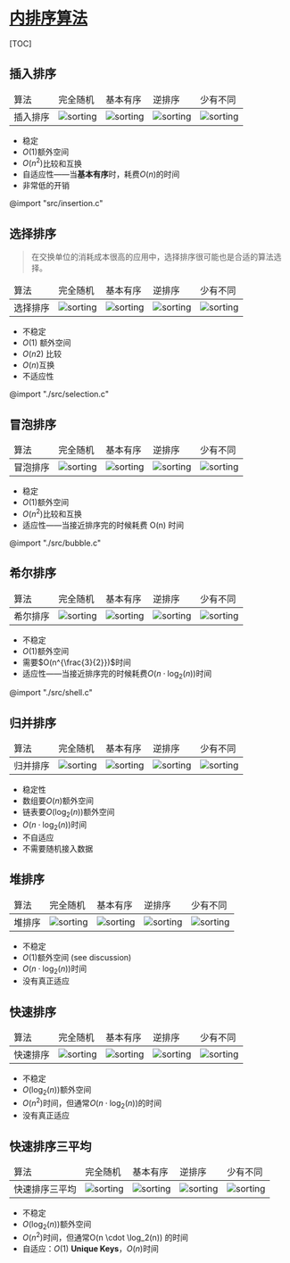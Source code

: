 <link rel="stylesheet" href="https://zhmhbest.gitee.io/hellomathematics/style/index.css">
<script src="https://zhmhbest.gitee.io/hellomathematics/style/index.js"></script>

# [内排序算法](../index.html)

[TOC]

## 插入排序

<table>
<thead><tr>
    <td>算法</td>
    <td>完全随机</td>
    <td>基本有序</td>
    <td>逆排序</td>
    <td>少有不同</td>
</tr></thead>
<tbody><tr>
    <td>插入排序</td>
    <td><image alt="sorting" src="./images/animation/20/random-initial-order/insertion-sort.gif"/></td>
    <td><image alt="sorting" src="./images/animation/20/nearly-sorted-initial-order/insertion-sort.gif"/></td>
    <td><image alt="sorting" src="./images/animation/20/reversed-initial-order/insertion-sort.gif"/></td>
    <td><image alt="sorting" src="./images/animation/20/few-unique-keys/insertion-sort.gif"/></td>
</tr></tbody>
</table>

- 稳定
- $O(1)$额外空间
- $O(n^2)$比较和互换
- 自适应性——当**基本有序**时，耗费$O(n)$的时间
- 非常低的开销

@import "src/insertion.c"

## 选择排序

>在交换单位的消耗成本很高的应用中，选择排序很可能也是合适的算法选择。

<table>
<thead><tr>
    <td>算法</td>
    <td>完全随机</td>
    <td>基本有序</td>
    <td>逆排序</td>
    <td>少有不同</td>
</tr></thead>
<tbody><tr>
    <td>选择排序</td>
    <td><image alt="sorting" src="./images/animation/20/random-initial-order/selection-sort.gif"/></td>
    <td><image alt="sorting" src="./images/animation/20/nearly-sorted-initial-order/selection-sort.gif"/></td>
    <td><image alt="sorting" src="./images/animation/20/reversed-initial-order/selection-sort.gif"/></td>
    <td><image alt="sorting" src="./images/animation/20/few-unique-keys/selection-sort.gif"/></td>
</tr></tbody>
</table>

- 不稳定
- $O(1)$ 额外空间
- $O(n2)$ 比较
- $O(n)$互换
- 不适应性

@import "./src/selection.c"

## 冒泡排序

<table>
<thead><tr>
    <td>算法</td>
    <td>完全随机</td>
    <td>基本有序</td>
    <td>逆排序</td>
    <td>少有不同</td>
</tr></thead>
<tbody><tr>
    <td>冒泡排序</td>
    <td><image alt="sorting" src="./images/animation/20/random-initial-order/bubble-sort.gif"/></td>
    <td><image alt="sorting" src="./images/animation/20/nearly-sorted-initial-order/bubble-sort.gif"/></td>
    <td><image alt="sorting" src="./images/animation/20/reversed-initial-order/bubble-sort.gif"/></td>
    <td><image alt="sorting" src="./images/animation/20/few-unique-keys/bubble-sort.gif"/></td>
</tr></tbody>
</table>

- 稳定
- $O(1)$额外空间
- $O(n^2)$比较和互换
- 适应性——当接近排序完的时候耗费 O(n) 时间

@import "./src/bubble.c"

## 希尔排序

<table>
<thead><tr>
    <td>算法</td>
    <td>完全随机</td>
    <td>基本有序</td>
    <td>逆排序</td>
    <td>少有不同</td>
</tr></thead>
<tbody><tr>
    <td>希尔排序</td>
    <td><image alt="sorting" src="./images/animation/20/random-initial-order/shell-sort.gif"/></td>
    <td><image alt="sorting" src="./images/animation/20/nearly-sorted-initial-order/shell-sort.gif"/></td>
    <td><image alt="sorting" src="./images/animation/20/reversed-initial-order/shell-sort.gif"/></td>
    <td><image alt="sorting" src="./images/animation/20/few-unique-keys/shell-sort.gif"/></td>
</tr></tbody>
</table>

- 不稳定
- $O(1)$额外空间
- 需要$O(n^{\frac{3}{2}})$时间
- 适应性——当接近排序完的时候耗费$O(n \cdot \log_2(n))$时间

@import "./src/shell.c"

## 归并排序

<table>
<thead><tr>
    <td>算法</td>
    <td>完全随机</td>
    <td>基本有序</td>
    <td>逆排序</td>
    <td>少有不同</td>
</tr></thead>
<tbody><tr>
    <td>归并排序</td>
    <td><image alt="sorting" src="./images/animation/20/random-initial-order/merge-sort.gif"/></td>
    <td><image alt="sorting" src="./images/animation/20/nearly-sorted-initial-order/merge-sort.gif"/></td>
    <td><image alt="sorting" src="./images/animation/20/reversed-initial-order/merge-sort.gif"/></td>
    <td><image alt="sorting" src="./images/animation/20/few-unique-keys/merge-sort.gif"/></td>
</tr></tbody>
</table>

- 稳定性
- 数组要$O(n)$额外空间
- 链表要$O(\log_2(n))$额外空间
- $O(n \cdot \log_2(n))$时间
- 不自适应
- 不需要随机接入数据

## 堆排序

<table>
<thead><tr>
    <td>算法</td>
    <td>完全随机</td>
    <td>基本有序</td>
    <td>逆排序</td>
    <td>少有不同</td>
</tr></thead>
<tbody><tr>
    <td>堆排序</td>
    <td><image alt="sorting" src="./images/animation/20/random-initial-order/heap-sort.gif"/></td>
    <td><image alt="sorting" src="./images/animation/20/nearly-sorted-initial-order/heap-sort.gif"/></td>
    <td><image alt="sorting" src="./images/animation/20/reversed-initial-order/heap-sort.gif"/></td>
    <td><image alt="sorting" src="./images/animation/20/few-unique-keys/heap-sort.gif"/></td>
</tr></tbody>
</table>

- 不稳定
- $O(1)$额外空间 (see discussion)
- $O(n \cdot \log_2(n))$时间
- 没有真正适应

## 快速排序

<table>
<thead><tr>
    <td>算法</td>
    <td>完全随机</td>
    <td>基本有序</td>
    <td>逆排序</td>
    <td>少有不同</td>
</tr></thead>
<tbody><tr>
    <td>快速排序</td>
    <td><image alt="sorting" src="./images/animation/20/random-initial-order/quick-sort.gif"/></td>
    <td><image alt="sorting" src="./images/animation/20/nearly-sorted-initial-order/quick-sort.gif"/></td>
    <td><image alt="sorting" src="./images/animation/20/reversed-initial-order/quick-sort.gif"/></td>
    <td><image alt="sorting" src="./images/animation/20/few-unique-keys/quick-sort.gif"/></td>
</tr></tbody>
</table>

- 不稳定
- $O(\log_2(n))$额外空间
- $O(n^2)$时间，但通常$O(n \cdot \log_2(n))$的时间
- 没有真正适应

## 快速排序三平均

<table>
<thead><tr>
    <td>算法</td>
    <td>完全随机</td>
    <td>基本有序</td>
    <td>逆排序</td>
    <td>少有不同</td>
</tr></thead>
<tbody><tr>
    <td>快速排序三平均</td>
    <td><image alt="sorting" src="./images/animation/20/random-initial-order/quick-sort-3-way.gif"/></td>
    <td><image alt="sorting" src="./images/animation/20/nearly-sorted-initial-order/quick-sort-3-way.gif"/></td>
    <td><image alt="sorting" src="./images/animation/20/reversed-initial-order/quick-sort-3-way.gif"/></td>
    <td><image alt="sorting" src="./images/animation/20/few-unique-keys/quick-sort-3-way.gif"/></td>
</tr></tbody>
</table>

- 不稳定
- $O(\log_2(n))$额外空间
- $O(n^2)$时间，但通常O(n \cdot \log_2(n)) 的时间
- 自适应：$O(1)$ **Unique Keys**，$O(n)$时间
